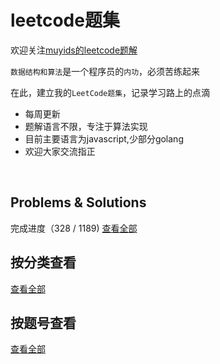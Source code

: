 # leetcode题集

欢迎关注[muyids的leetcode题解](https://github.com/muyids/leetcode)

`数据结构和算法`是一个程序员的`内功`，必须苦练起来

在此，建立我的`LeetCode题集`，记录学习路上的点滴

- 每周更新
- 题解语言不限，专注于算法实现
- 目前主要语言为javascript,少部分golang
- 欢迎大家交流指正

&nbsp;


## Problems & Solutions
完成进度（328 / 1189) [查看全部](./TOC-By-ID.md)

## 按分类查看

[查看全部](./TOC-By-Tag.md)

## 按题号查看

[查看全部](./TOC-By-ID.md)


